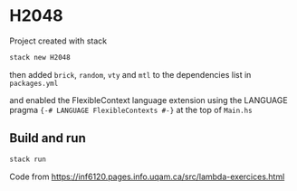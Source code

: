 # H2048

Project created with stack

```sh
stack new H2048
```

then added `brick`, `random`, `vty` and `mtl` to the dependencies list in `packages.yml`

and enabled the FlexibleContext language extension using the LANGUAGE pragma `{-# LANGUAGE FlexibleContexts #-}` at the top of `Main.hs`

## Build and run

```sh
stack run
```



Code from https://inf6120.pages.info.uqam.ca/src/lambda-exercices.html